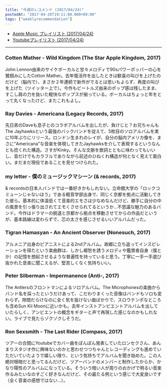 ```yaml
---
title: "今週のレコメンド (2017/04/24)"
postedAt: "2017-04-26T19:11:00.000+09:00"
tags: ["weeklyrecommendation"]
---
```


* [Apple Music プレイリスト (2017/04/24)](https://itunes.apple.com/jp/playlist/%E4%BB%8A%E9%80%B1%E3%81%AE%E3%83%AC%E3%82%B3%E3%83%A1%E3%83%B3%E3%83%89-2017-04-24/idpl.09e584f24a5c47b89bbcfa25980f104b)
* [Youtubeプレイリスト (2017/04/24)](https://www.youtube.com/playlist?list=PLegnWsUgQayfD64q%5FL2SCMFiwIHLSGMuJ)

---

### Cotton Mather - Wild Kingdom (The Star Apple Kingdom, 2017)

John Lennon由来のサイケボーカルと甘々メロディで90sパワーポッパーの心を鷲掴みにしたCotton Mather。去年復活作を出したときは歓喜の叫びを上げたのだけど（脳内で）、まさか２年連続で新作がでるとは思いもよらず、再度の叫びを上げた（ツイッター上で）。今作もビートルズ由来のポップ感は残したまま、すこし肩の力を抜いた軽快なポップスが揃っている。ボーカルはちょっと年をとって丸くなったけど、またこれもよし。

### Ray Davies - Americana (Legacy Records, 2017)

先日弟のDaveも息子とのコラボアルバムを出したが、負けじと？お兄ちゃんもThe Jayhawksという最強のバックバンドを従えて、5枚目のソロアルバムを実に10年ぶりにリリース。ロンドン生まれのレイが、自分の脳内アメリカ像を、まさに"Americana"な音楽を体現してきたJayhawksを介して表現するというなんとも捻くれた構造。さすがKinky。そんな文脈を歌詞とともに味わってもいいし、音だけでもカラフルでありながら前述のひねくれ構造が何となく見えて面白い。まだまだ現役であることを見せつけられた。

### my letter - 僕のミュージックマシーン (& records, 2017)

& recordsの日本人バンドでは一番好きかもしれない。立命館大学の「ロックコミューンじゃないほう」である軽音学部出身で、同じく京都を拠点に活動してきた彼ら。基本的に体温低くて音楽的エモさは少なめなんだけど、勝手に自分の中の風景を引っ張り出されてエモくさせられてるというか…不思議な魅力のあるバンド。今作はドラマーの脱退と京都から拠点を移動させてからの作品だというが、基本路線は変わらずで、芯の太さを感じさせるいいアルバムだった。

### Tigran Hamasyan - An Ancient Observer (Nonesuch, 2017)

アルメニア出身のピアニストによる2ndアルバム。故郷に立ち返ってインスピレーションを得たという楽曲群は、しかし郷愁を誘うメロディや鑑賞者自身（僕とか）の記憶を想起させるような普遍性を持っていると思う。丁寧に一手一手選び抜かれた音楽に聞こえるが、堅苦しくなく気持ちいい。

### Peter Silberman - Impermanence (Anti-, 2017)

The Antlersのフロントマンによるソロアルバム。The Microphonesの楽曲からバンド名を採ったというだけあって、こだわりまくった音像はバンドもソロも変わらず。隙間だらけなのに全く気を抜けない曲ばかりで、スロウテンポなところも含めSun Kil Moonに近いかも。去年インストアンビエントアルバムを出していたらしく、アンビエントの概念をギターと声で再現した感じなのかもしれない。ライブで見たらゾクゾクしそうだ。

### Ron Sexsmith - The Last Rider (Compass, 2017)

ツアーの合間にYoutubeでカバー曲をぽんぽん発表していたロンセクさん、あんまりスタジオ作に興味ないのかと思わせつつちゃんとレコーディングも進めていただいていたようで嬉しい限り、という気持ちでアルバムを聞き始めた。この人絶対根暗だと思ってるんだけど、ツアーバンドのメンバーと制作したからか、かなり陽性のアルバムになっている。そういう暗い人が周りのおかげで明るい音楽作るみたいなのすごく好きなんだけど、その最たる例という感じで大変良いです（全く音楽の感想ではない…）。